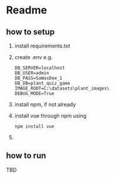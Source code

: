 # Readme

## how to setup
1. install requirements.txt
2. create .env e.g.

       DB_SERVER=localhost
       DB_USER=admin
       DB_PASS=SaWasDee_1
       DB_DB=plant_quiz_game
       IMAGE_ROOT=C:\datasets\plant_images\
       DEBUG_MODE=True

3. install npm, if not already
4. install vue through npm using

       npm install vue

5. 

## how to run
TBD


